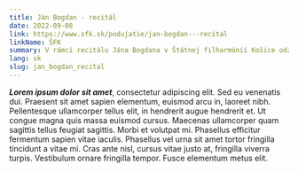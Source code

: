 ```yaml
---
title: Ján Bogdan - recitál
date: 2022-09-08
link: https://www.sfk.sk/podujatie/jan-bogdan---recital
linkName: ŠFK
summary: V rámci recitálu Jána Bogdana v Štátnej filharmónií Košice odznie okrem iného aj premiéra Fantázia II. na sekvenciu "Victimae paschali" verzia pre violončelo, op. 63.
lang: sk
slug: jan_bogdan_recital
---
```


 ***Lorem ipsum dolor sit amet***, consectetur adipiscing elit. Sed eu venenatis dui. Praesent sit amet sapien elementum, euismod arcu in, laoreet nibh. Pellentesque ullamcorper tellus elit, in hendrerit augue hendrerit et. Ut congue magna quis massa euismod cursus. Maecenas ullamcorper quam sagittis tellus feugiat sagittis. Morbi et volutpat mi. Phasellus efficitur fermentum sapien vitae iaculis. Phasellus vel urna sit amet tortor fringilla tincidunt a vitae mi. Cras ante nisl, cursus vitae justo at, fringilla viverra turpis. Vestibulum ornare fringilla tempor. Fusce elementum metus elit.